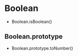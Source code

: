 Boolean
======

+ Boolean.isBoolean()

Boolean.prototype
-----------------

+ Boolean.prototype.toNumber()
